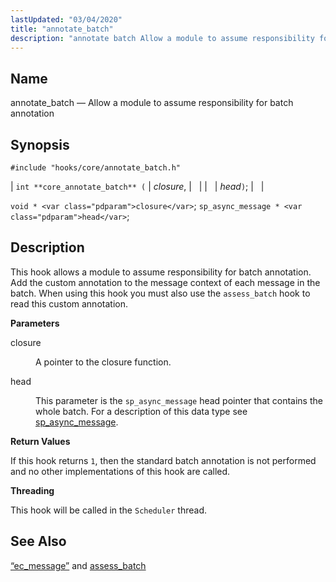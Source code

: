 ```yaml
---
lastUpdated: "03/04/2020"
title: "annotate_batch"
description: "annotate batch Allow a module to assume responsibility for batch annotation int core annotate batch closure head void closure sp async message head This hook allows a module to assume responsibility for batch annotation Add the custom annotation to the message context of each message in the batch When using..."
---
```


<a name="hooks.core.annotate_batch"></a> 
## Name

annotate_batch — Allow a module to assume responsibility for batch annotation

## Synopsis

`#include "hooks/core/annotate_batch.h"`

| `int **core_annotate_batch** (` | <var class="pdparam">closure</var>, |   |
|   | <var class="pdparam">head</var>`)`; |   |

`void * <var class="pdparam">closure</var>`;
`sp_async_message * <var class="pdparam">head</var>`;<a name="idp40734608"></a> 
## Description

This hook allows a module to assume responsibility for batch annotation. Add the custom annotation to the message context of each message in the batch. When using this hook you must also use the `assess_batch` hook to read this custom annotation.

**<a name="idp40736480"></a> Parameters**

<dl class="variablelist">

<dt>closure</dt>

<dd>

A pointer to the closure function.

</dd>

<dt>head</dt>

<dd>

This parameter is the `sp_async_message` head pointer that contains the whole batch. For a description of this data type see [sp_async_message](/momentum/3/3-api/structs-sp-async-message).

</dd>

</dl>

**<a name="idp40297984"></a> Return Values**

If this hook returns `1`, then the standard batch annotation is not performed and no other implementations of this hook are called.

**<a name="idp40299456"></a> Threading**

This hook will be called in the `Scheduler` thread.

<a name="idp40301296"></a> 
## See Also

[“ec_message”](/momentum/3/3-api/structs-ec-message) and [assess_batch](/momentum/3/3-api/hooks-core-assess-batch)